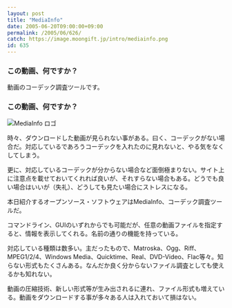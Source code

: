 ```yaml
---
layout: post
title: "MediaInfo"
date: 2005-06-20T09:00:00+09:00
permalink: /2005/06/626/
catch: https://image.moongift.jp/intro/mediainfo.png
id: 635
---
```

### この動画、何ですか？
  
動画のコーデック調査ツールです。  
<!--more-->  

### この動画、何ですか？
  

![MediaInfo ロゴ](https://image.moongift.jp/intro/mediainfo.png "MediaInfo ロゴ")

  

時々、ダウンロードした動画が見られない事がある。曰く、コーデックがない場合だ。対応しているであろうコーデックを入れたのに見れないと、やる気をなくしてしまう。

  

更に、対応しているコーデックが分からない場合など面倒極まりない。サイト上に注意点を載せておいてくれれば良いが、それすらない場合もある。どうでも良い場合はいいが（失礼）、どうしても見たい場合にストレスになる。

  

本日紹介するオープンソース・ソフトウェアはMediaInfo、コーデック調査ツールだ。

  

コマンドライン、GUIのいずれからでも可能だが、任意の動画ファイルを指定すると、情報を表示してくれる。名前の通りの機能を持っている。

  

対応している種類は数多い。主だったもので、Matroska、Ogg、Riff、MPEG1/2/4、Windows Media、Quicktime、Real、DVD-Video、Flac等々。知らない形式もたくさんある。なんだか良く分からないファイル調査としても使えるかも知れない。

  

動画の圧縮技術、新しい形式等が生み出されるに連れ、ファイル形式も増えている。動画をダウンロードする事が多々ある人は入れておいて損はない。

